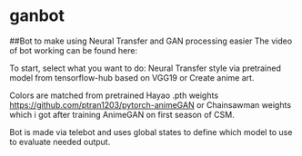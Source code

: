 # ganbot
##Bot to make using Neural Transfer and GAN processing easier
The video of bot working can be found here:

To start, select what you want to do: Neural Transfer style via pretrained model from tensorflow-hub based on VGG19 or Create anime art.

Colors are matched from pretrained Hayao .pth weights https://github.com/ptran1203/pytorch-animeGAN or Chainsawman weights which i got after training AnimeGAN on first season of CSM.

Bot is made via telebot and uses global states to define which model to use to evaluate needed output.
